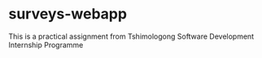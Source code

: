 # surveys-webapp
This is a practical assignment from Tshimologong Software Development Internship Programme
